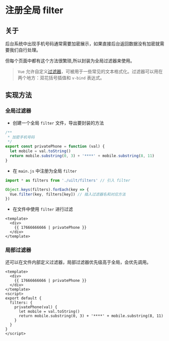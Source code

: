 # 注册全局 filter

## 关于

后台系统中出现手机号码通常需要加密展示，如果直接后台返回数据没有加密就需要我们自行处理。

但每个页面中都有这个方法很繁琐,所以封装为全局过滤器来使用。

> `Vue` 允许自定义[过滤器](https://cn.vuejs.org/v2/guide/filters.html#ad)，可被用于一些常见的文本格式化。过滤器可以用在两个地方：双花括号插值和 `v-bind` 表达式。

## 实现方法

### 全局过滤器

- 创建一个全局 `filter` 文件，导出要封装的方法

```js
/**
 * 加密手机号码
 */
export const privatePhone = function (val) {
  let mobile = val.toString()
  return mobile.substring(0, 3) + '****' + mobile.substring(8, 11)
}
```

- 在 `main.js` 中注册为全局 `filter`

```js
import * as filters from './uilt/filters' // 引入 filter

Object.keys(filters).forEach(key => {
  Vue.filter(key, filters[key]) // 插入过滤器名和对应方法
})
```

- 在文件中使用 `filter` 进行过滤

```vue
<template>
  <div>
    {{ 17666666666 | privatePhone }}
  </div>
</template>
```

### 局部过滤器

还可以在文件内部定义过滤器，局部过滤器优先级高于全局，会优先调用。

```vue
<template>
  <div>
    {{ 17666666666 | privatePhone }}
  </div>
</template>
<script>
export default {
  filters: {
    privatePhone(val) {
      let mobile = val.toString()
      return mobile.substring(0, 3) + '****' + mobile.substring(8, 11)
    }
  }
}
</script>
```
